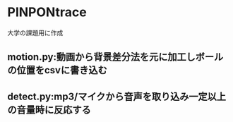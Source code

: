 # PINPONtrace

大学の課題用に作成

## motion.py:動画から背景差分法を元に加工しボールの位置をcsvに書き込む

## detect.py:mp3/マイクから音声を取り込み一定以上の音量時に反応する
